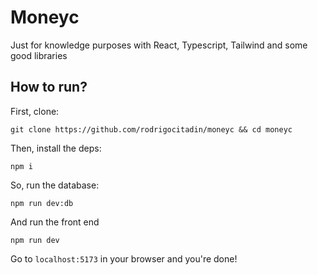 # Moneyc

Just for knowledge purposes with React, Typescript, Tailwind and some good libraries

## How to run?

First, clone:

`git clone https://github.com/rodrigocitadin/moneyc && cd moneyc`

Then, install the deps:

`npm i`

So, run the database:

`npm run dev:db`

And run the front end

`npm run dev`

Go to `localhost:5173` in your browser and you're done!
